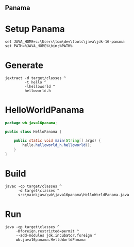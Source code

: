 Panama
---

# Setup Panama
```
set JAVA_HOME=c:\Users\tom\dev\tools\java\jdk-16-panama
set PATH=%JAVA_HOME%\bin;%PATH%
```

# Generate
```
jextract -d target/classes ^
         -t hello ^
         -lhelloworld ^
         helloworld.h
```

# HelloWorldPanama
```java
package wb.java16panama;

public class HelloPanama {

    public static void main(String[] args) {
        hello.helloworld_h.helloworld();
    }
}
```

# Build
```
javac -cp target/classes ^
      -d target\classes ^
      src\main\java\wb\java16panama\HelloWorldPanama.java
```

# Run
```
java -cp target\classes ^
     -Dforeign.restricted=permit ^
     --add-modules jdk.incubator.foreign ^
     wb.java16panama.HelloWorldPanama
```